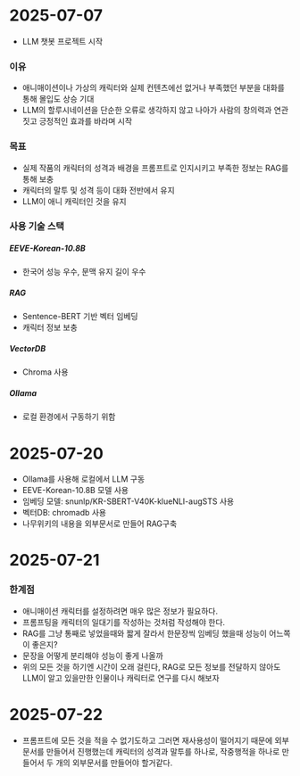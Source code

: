 # 2025-07-07
- LLM 챗봇 프로젝트 시작
### 이유
- 애니매이션이나 가상의 캐릭터와 실제 컨텐츠에선 없거나 부족했던 부분을 대화를 통해 몰입도 상승 기대
- LLM의 할루시네이션을 단순한 오류로 생각하지 않고 나아가 사람의 창의력과 연관짓고 긍정적인 효과를 바라며 시작
### 목표
- 실제 작품의 캐릭터의 성격과 배경을 프롬프트로 인지시키고 부족한 정보는 RAG를 통해 보충
- 캐릭터의 말투 및 성격 등이 대화 전반에서 유지
- LLM이 애니 캐릭터인 것을 유지
### 사용 기술 스택
##### EEVE-Korean-10.8B
- 한국어 성능 우수, 문맥 유지 길이 우수
##### RAG
- Sentence-BERT 기반 벡터 임베딩
- 캐릭터 정보 보충
##### VectorDB
- Chroma 사용
##### Ollama
- 로컬 환경에서 구동하기 위함

# 2025-07-20
- Ollama를 사용해 로컬에서 LLM 구동
- EEVE-Korean-10.8B 모델 사용
- 임베딩 모델: snunlp/KR-SBERT-V40K-klueNLI-augSTS 사용
- 벡터DB: chromadb 사용
- 나무위키의 내용을 외부문서로 만들어 RAG구축

# 2025-07-21
### 한계점
- 애니매이션 캐릭터를 설정하려면 매우 많은 정보가 필요하다.
- 프롬프팅을 캐릭터의 일대기를 작성하는 것처럼 작성해야 한다.
- RAG를 그냥 통째로 넣었을때와 짧게 잘라서 한문장씩 임베딩 했을때 성능이 어느쪽이 좋은지?
- 문장을 어떻게 분리해야 성능이 좋게 나올까
- 위의 모든 것을 하기엔 시간이 오래 걸린다, RAG로 모든 정보를 전달하지 않아도 LLM이 알고 있을만한 인물이나 캐릭터로 연구를 다시 해보자

# 2025-07-22
- 프롬프트에 모든 것을 적을 수 없기도하고 그러면 재사용성이 떨어지기 때문에 외부문서를 만들어서 진행했는데 캐릭터의 성격과 말투를 하나로, 작중행적을 하나로 만들어서 두 개의 외부문서를 만들어야 할거같다.